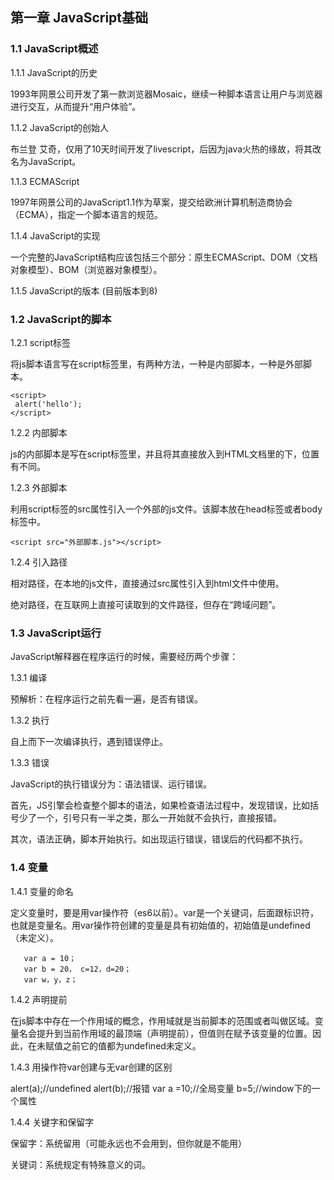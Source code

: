 ## 第一章 JavaScript基础

### 1.1 JavaScript概述

1.1.1 JavaScript的历史

 1993年网景公司开发了第一款浏览器Mosaic，继续一种脚本语言让用户与浏览器进行交互，从而提升“用户体验”。

1.1.2 JavaScript的创始人

 布兰登 艾奇，仅用了10天时间开发了livescript，后因为java火热的缘故，将其改名为JavaScript。

1.1.3 ECMAScript

 1997年网景公司的JavaScript1.1作为草案，提交给欧洲计算机制造商协会（ECMA），指定一个脚本语言的规范。

1.1.4 JavaScript的实现

 一个完整的JavaScript结构应该包括三个部分：原生ECMAScript、DOM（文档对象模型）、BOM（浏览器对象模型）。

1.1.5 JavaScript的版本  (目前版本到8)

### 1.2 JavaScript的脚本

1.2.1 script标签

将js脚本语言写在script标签里，有两种方法，一种是内部脚本，一种是外部脚本。

    <script>
     alert('hello');
    </script>

1.2.2 内部脚本

js的内部脚本是写在script标签里，并且将其直接放入到HTML文档里的<!DOCTYPE html>下，位置有不同。

1.2.3 外部脚本

利用script标签的src属性引入一个外部的js文件。该脚本放在head标签或者body标签中。

    <script src="外部脚本.js"></script>

1.2.4 引入路径

相对路径，在本地的js文件，直接通过src属性引入到html文件中使用。

绝对路径，在互联网上直接可读取到的文件路径，但存在“跨域问题”。

### 1.3 JavaScript运行

JavaScript解释器在程序运行的时候，需要经历两个步骤：

1.3.1 编译

预解析：在程序运行之前先看一遍，是否有错误。

1.3.2 执行

自上而下一次编译执行，遇到错误停止。

1.3.3 错误

JavaScript的执行错误分为：语法错误、运行错误。

首先，JS引擎会检查整个脚本的语法，如果检查语法过程中，发现错误，比如括号少了一个，引号只有一半之类，那么一开始就不会执行，直接报错。

其次，语法正确，脚本开始执行。如出现运行错误，错误后的代码都不执行。

### 1.4 变量

1.4.1 变量的命名

定义变量时，要是用var操作符（es6以前）。var是一个关键词，后面跟标识符，也就是变量名。用var操作符创建的变量是具有初始值的，初始值是undefined（未定义）。

       var a = 10；
       var b = 20， c=12，d=20；
       var w，y，z；

1.4.2 声明提前

在js脚本中存在一个作用域的概念，作用域就是当前脚本的范围或者叫做区域。变量名会提升到当前作用域的最顶端（声明提前），但值则在赋予该变量的位置。因此，在未赋值之前它的值都为undefined未定义。

1.4.3 用操作符var创建与无var创建的区别 

alert(a);//undefined alert(b);//报错 var a =10;//全局变量 b=5;//window下的一个属性

1.4.4 关键字和保留字

保留字：系统留用（可能永远也不会用到，但你就是不能用）

关键词：系统规定有特殊意义的词。





 
